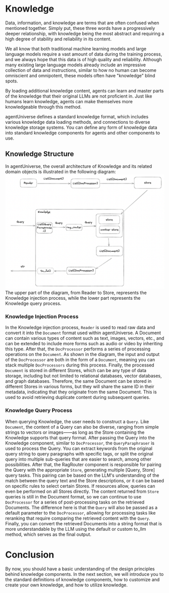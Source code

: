 # Knowledge
Data, information, and knowledge are terms that are often confused when mentioned together. Simply put, these three words have a progressively deeper relationship, with knowledge being the most abstract and requiring a high degree of stability and reliability in its content.

We all know that both traditional machine learning models and large language models require a vast amount of data during the training process, and we always hope that this data is of high quality and reliability. Although many existing large language models already include an impressive collection of data and instructions, similar to how no human can become omniscient and omnipotent, these models often have "knowledge" blind spots.

By loading additional knowledge content, agents can learn and master parts of the knowledge that their original LLMs are not proficient in. Just like humans learn knowledge, agents can make themselves more knowledgeable through this method.

agentUniverse defines a standard knowledge format, which includes various knowledge data loading methods, and connections to diverse knowledge storage systems. You can define any form of knowledge data into standard knowledge components for agents and other components to use.

## Knowledge Structure

In agentUniverse, the overall architecture of Knowledge and its related domain objects is illustrated in the following diagram:
![agentUniverse Knowledge architecture](../_picture/knowledge_structure.png)
The upper part of the diagram, from Reader to Store, represents the Knowledge injection process, while the lower part represents the Knowledge query process.

### Knowledge Injection Process

In the Knowledge injection process, `Reader` is used to read raw data and convert it into the `Document` format used within agentUniverse. A Document can contain various types of content such as text, images, vectors, etc., and can be extended to include more forms such as audio or video by inheriting this type. After that, the `DocProcessor` performs a series of processing operations on the `Document`. As shown in the diagram, the input and output of the `DocProcessor` are both in the form of a `Document`, meaning you can stack multiple `DocProcessors` during this process. Finally, the processed `Document` is stored in different Stores, which can be any type of data storage, including but not limited to relational databases, vector databases, and graph databases. Therefore, the same Document can be stored in different Stores in various forms, but they will share the same ID in their metadata, indicating that they originate from the same Document. This is used to avoid retrieving duplicate content during subsequent queries.

### Knowledge Query Process
When querying Knowledge, the user needs to construct a `Query`. Like `Document`, the content of a Query can also be diverse, ranging from simple strings to vectors or images——as long as the Store containing the Knowledge supports that query format. After passing the Query into the Knowledge component, similar to `DocProcessor`, the `QueryParaphraser` is used to process the Query. You can extract keywords from the original query string to query paragraphs with specific tags, or split the original query into multiple sub-queries that are easier to search, among other possibilities. After that, the RagRouter component is responsible for pairing the Query with the appropriate `Store`, generating multiple [Query, Store] query tasks. This pairing can be based on the LLM's understanding of the match between the query text and the Store descriptions, or it can be based on specific rules to select certain Stores. If resources allow, queries can even be performed on all Stores directly. The content returned from `Store` queries is still in the Document format, so we can continue to use `DocProcessor` for a series of post-processing tasks on the retrieved Documents. The difference here is that the `Query` will also be passed as a default parameter to the `DocProcessor`, allowing for processing tasks like reranking that require comparing the retrieved content with the `Query`. Finally, you can convert the retrieved Documents into a string format that is more understandable by the LLM using the default or custom to_llm method, which serves as the final output.

# Conclusion
By now, you should have a basic understanding of the design principles behind knowledge components. In the next section, we will introduce you to the standard definitions of knowledge components, how to customize and create your own knowledge, and how to utilize knowledge.